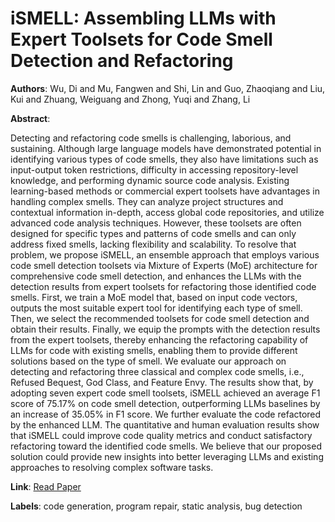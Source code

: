 # iSMELL: Assembling LLMs with Expert Toolsets for Code Smell Detection and Refactoring

**Authors**: Wu, Di and Mu, Fangwen and Shi, Lin and Guo, Zhaoqiang and Liu, Kui and Zhuang, Weiguang and Zhong, Yuqi and Zhang, Li

**Abstract**:

Detecting and refactoring code smells is challenging, laborious, and sustaining. Although large language models have demonstrated potential in identifying various types of code smells, they also have limitations such as input-output token restrictions, difficulty in accessing repository-level knowledge, and performing dynamic source code analysis. Existing learning-based methods or commercial expert toolsets have advantages in handling complex smells. They can analyze project structures and contextual information in-depth, access global code repositories, and utilize advanced code analysis techniques. However, these toolsets are often designed for specific types and patterns of code smells and can only address fixed smells, lacking flexibility and scalability. To resolve that problem, we propose iSMELL, an ensemble approach that employs various code smell detection toolsets via Mixture of Experts (MoE) architecture for comprehensive code smell detection, and enhances the LLMs with the detection results from expert toolsets for refactoring those identified code smells. First, we train a MoE model that, based on input code vectors, outputs the most suitable expert tool for identifying each type of smell. Then, we select the recommended toolsets for code smell detection and obtain their results. Finally, we equip the prompts with the detection results from the expert toolsets, thereby enhancing the refactoring capability of LLMs for code with existing smells, enabling them to provide different solutions based on the type of smell. We evaluate our approach on detecting and refactoring three classical and complex code smells, i.e., Refused Bequest, God Class, and Feature Envy. The results show that, by adopting seven expert code smell toolsets, iSMELL achieved an average F1 score of 75.17\% on code smell detection, outperforming LLMs baselines by an increase of 35.05\% in F1 score. We further evaluate the code refactored by the enhanced LLM. The quantitative and human evaluation results show that iSMELL could improve code quality metrics and conduct satisfactory refactoring toward the identified code smells. We believe that our proposed solution could provide new insights into better leveraging LLMs and existing approaches to resolving complex software tasks.

**Link**: [Read Paper](https://doi.org/10.1145/3691620.3695508)

**Labels**: code generation, program repair, static analysis, bug detection

